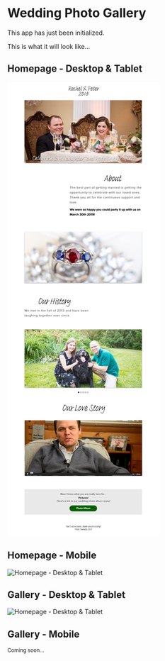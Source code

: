 # Wedding Photo Gallery

This app has just been initialized.

This is what it will look like... 

## Homepage - Desktop & Tablet
![Homepage - Desktop & Tablet](./docs/TumultyEverAfter-IpadDesktop-Home.png)

## Homepage - Mobile
![Homepage - Desktop & Tablet](./docs/TumultyEverAfter-Mobile-Gallery.png)

## Gallery - Desktop & Tablet
![Homepage - Desktop & Tablet](./docs/TumultyEverAfter-IpadDesktop-Gallery.png)


## Gallery - Mobile
<sup>Coming soon...</sup>